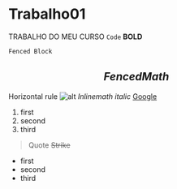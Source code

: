 # Trabalho01
TRABALHO DO MEU CURSO
`Code`
**BOLD**
```python
Fenced Block
```
$$
Fenced Math
$$
----------
Horizontal rule
![alt](https://blog.betrybe.com/wp-content/uploads/2020/03/php-linguagem-de-programacao.jpg)
$Inline math$
*italic*
[Google](https://www.google.com.br)
1. first
2. second
3. third
> Quote
~~Strike~~
- first
- second
- third

